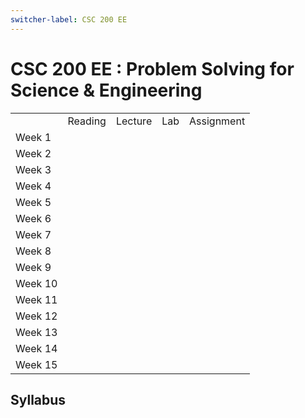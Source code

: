 ```yaml
---
switcher-label: CSC 200 EE
---
```


<show-structure for="chapter,procedure" depth="0"/>

# CSC 200 EE : Problem Solving for Science & Engineering

<table>
    <tr>
        <td></td>
        <td>Reading</td>
        <td>Lecture</td>
        <td>Lab</td>
        <td>Assignment</td>
    </tr>
    <tr>
        <td>Week 1</td>
        <td></td>
        <td></td>
        <td></td>
        <td></td>
    </tr>
    <tr>
        <td>Week 2</td>
        <td></td>
        <td></td>
        <td></td>
        <td></td>
    </tr>
    <tr>
        <td>Week 3</td>
        <td></td>
        <td></td>
        <td></td>
        <td></td>
    </tr>
    <tr>
        <td>Week 4</td>
        <td></td>
        <td></td>
        <td></td>
        <td></td>
    </tr>
    <tr>
        <td>Week 5</td>
        <td></td>
        <td></td>
        <td></td>
        <td></td>
    </tr>
    <tr>
        <td>Week 6</td>
        <td></td>
        <td></td>
        <td></td>
        <td></td>
    </tr>
    <tr>
        <td>Week 7</td>
        <td></td>
        <td></td>
        <td></td>
        <td></td>
    </tr>
    <tr>
        <td>Week 8</td>
        <td></td>
        <td></td>
        <td></td>
        <td></td>
    </tr>
    <tr>
        <td>Week 9</td>
        <td></td>
        <td></td>
        <td></td>
        <td></td>
    </tr>
    <tr>
        <td>Week 10</td>
        <td></td>
        <td></td>
        <td></td>
        <td></td>
    </tr>
    <tr>
        <td>Week 11</td>
        <td></td>
        <td></td>
        <td></td>
        <td></td>
    </tr>
    <tr>
        <td>Week 12</td>
        <td></td>
        <td></td>
        <td></td>
        <td></td>
    </tr>
    <tr>
        <td>Week 13</td>
        <td></td>
        <td></td>
        <td></td>
        <td></td>
    </tr>
    <tr>
        <td>Week 14</td>
        <td></td>
        <td></td>
        <td></td>
        <td></td>
    </tr>
    <tr>
        <td>Week 15</td>
        <td></td>
        <td></td>
        <td></td>
        <td></td>
    </tr>
</table>

## Syllabus

